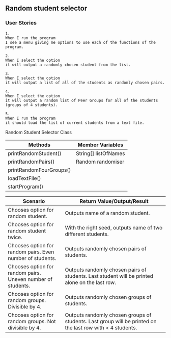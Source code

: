 ## Random student selector

### User Stories
```
1. 
When I run the program 
I see a menu giving me options to use each of the functions of the program.
```
```
2. 
When I select the option 
it will output a randomly chosen student from the list.
```
```
3. 
When I select the option 
it will output a list of all of the students as randomly chosen pairs.
```
```
4. 
When I select the option 
it will output a random list of Peer Groups for all of the students (groups of 4 students).
```
```
5. 
When I run the program 
it should load the list of current students from a text file.
```
Random Student Selector Class

| Methods                 | Member Variables     |
|-------------------------|----------------------|
| printRandomStudent()    | String[] listOfNames |
| printRandomPairs()      | Random randomiser    |
| printRandomFourGroups() |                      |
| loadTextFile()          |                      |
| startProgram()          |                      |

| Scenario                                                    | Return Value/Output/Result                                                                                |
|-------------------------------------------------------------|-----------------------------------------------------------------------------------------------------------|
| Chooses option for random student.                          | Outputs name of a random student.                                                                         |
| Chooses option for random student twice.                    | With the right seed, outputs name of two different students.                                              |
| Chooses option for random pairs. Even number of students.   | Outputs randomly chosen pairs of students.                                                                |
| Chooses option for random pairs. Uneven number of students. | Outputs randomly chosen pairs of students. Last student will be printed alone on the last row.            |
| Chooses option for random groups. Divisible by 4.           | Outputs randomly chosen groups of students.                                                               |
| Chooses option for random groups. Not divisible by 4.       | Outputs randomly chosen groups of students. Last group will be printed on the last row with < 4 students. |


